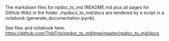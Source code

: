 The markdown files for npdoc_to_md (README.md plus all pages for GitHub Wiki) in the folder ./npdocs_to_md/docs are rendered by a script in a notebook (generate_documentation.ipynb).

See files and notebook here: https://github.com/ThibTrip/npdoc_to_md/tree/master/npdoc_to_md/docs


